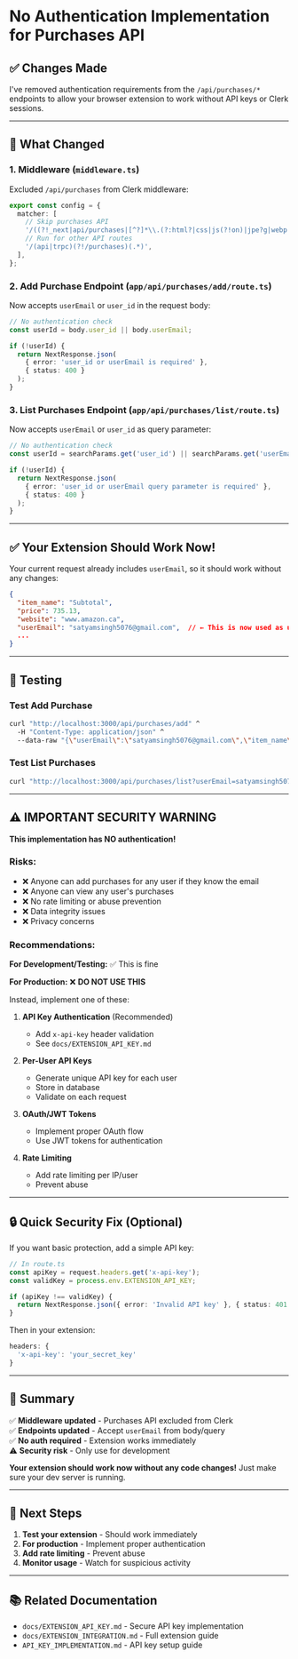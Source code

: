 # No Authentication Implementation for Purchases API

## ✅ Changes Made

I've removed authentication requirements from the `/api/purchases/*` endpoints to allow your browser extension to work without API keys or Clerk sessions.

---

## 🔧 What Changed

### 1. **Middleware** (`middleware.ts`)
Excluded `/api/purchases` from Clerk middleware:

```typescript
export const config = {
  matcher: [
    // Skip purchases API
    '/((?!_next|api/purchases|[^?]*\\.(?:html?|css|js(?!on)|jpe?g|webp|png|gif|svg|ttf|woff2?|ico|csv|docx?|xlsx?|zip|webmanifest)).*)',
    // Run for other API routes
    '/(api|trpc)(?!/purchases)(.*)',
  ],
};
```

### 2. **Add Purchase Endpoint** (`app/api/purchases/add/route.ts`)
Now accepts `userEmail` or `user_id` in the request body:

```typescript
// No authentication check
const userId = body.user_id || body.userEmail;

if (!userId) {
  return NextResponse.json(
    { error: 'user_id or userEmail is required' },
    { status: 400 }
  );
}
```

### 3. **List Purchases Endpoint** (`app/api/purchases/list/route.ts`)
Now accepts `userEmail` or `user_id` as query parameter:

```typescript
// No authentication check
const userId = searchParams.get('user_id') || searchParams.get('userEmail');

if (!userId) {
  return NextResponse.json(
    { error: 'user_id or userEmail query parameter is required' },
    { status: 400 }
  );
}
```

---

## ✅ Your Extension Should Work Now!

Your current request already includes `userEmail`, so it should work without any changes:

```json
{
  "item_name": "Subtotal",
  "price": 735.13,
  "website": "www.amazon.ca",
  "userEmail": "satyamsingh5076@gmail.com",  // ← This is now used as user ID
  ...
}
```

---

## 🧪 Testing

### Test Add Purchase
```bash
curl "http://localhost:3000/api/purchases/add" ^
  -H "Content-Type: application/json" ^
  --data-raw "{\"userEmail\":\"satyamsingh5076@gmail.com\",\"item_name\":\"Test Product\",\"price\":29.99,\"website\":\"amazon.ca\"}"
```

### Test List Purchases
```bash
curl "http://localhost:3000/api/purchases/list?userEmail=satyamsingh5076@gmail.com&limit=10"
```

---

## ⚠️ IMPORTANT SECURITY WARNING

**This implementation has NO authentication!**

### Risks:
- ❌ Anyone can add purchases for any user if they know the email
- ❌ Anyone can view any user's purchases
- ❌ No rate limiting or abuse prevention
- ❌ Data integrity issues
- ❌ Privacy concerns

### Recommendations:

**For Development/Testing:** ✅ This is fine

**For Production:** ❌ **DO NOT USE THIS**

Instead, implement one of these:

1. **API Key Authentication** (Recommended)
   - Add `x-api-key` header validation
   - See `docs/EXTENSION_API_KEY.md`

2. **Per-User API Keys**
   - Generate unique API key for each user
   - Store in database
   - Validate on each request

3. **OAuth/JWT Tokens**
   - Implement proper OAuth flow
   - Use JWT tokens for authentication

4. **Rate Limiting**
   - Add rate limiting per IP/user
   - Prevent abuse

---

## 🔒 Quick Security Fix (Optional)

If you want basic protection, add a simple API key:

```typescript
// In route.ts
const apiKey = request.headers.get('x-api-key');
const validKey = process.env.EXTENSION_API_KEY;

if (apiKey !== validKey) {
  return NextResponse.json({ error: 'Invalid API key' }, { status: 401 });
}
```

Then in your extension:
```javascript
headers: {
  'x-api-key': 'your_secret_key'
}
```

---

## 📝 Summary

✅ **Middleware updated** - Purchases API excluded from Clerk  
✅ **Endpoints updated** - Accept `userEmail` from body/query  
✅ **No auth required** - Extension works immediately  
⚠️ **Security risk** - Only use for development  

**Your extension should work now without any code changes!** Just make sure your dev server is running.

---

## 🚀 Next Steps

1. **Test your extension** - Should work immediately
2. **For production** - Implement proper authentication
3. **Add rate limiting** - Prevent abuse
4. **Monitor usage** - Watch for suspicious activity

---

## 📚 Related Documentation

- `docs/EXTENSION_API_KEY.md` - Secure API key implementation
- `docs/EXTENSION_INTEGRATION.md` - Full extension guide
- `API_KEY_IMPLEMENTATION.md` - API key setup guide
